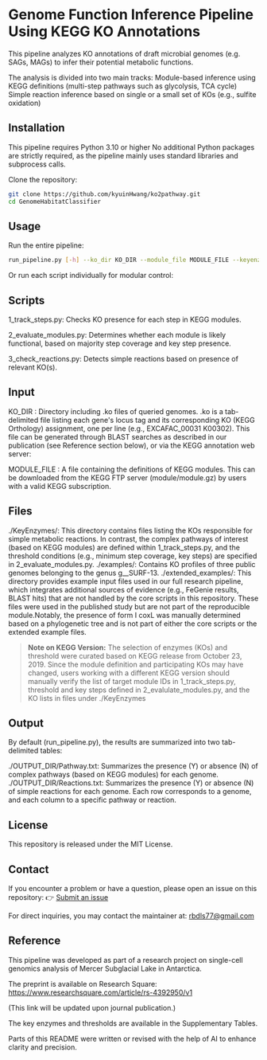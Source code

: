 # Genome Function Inference Pipeline Using KEGG KO Annotations

This pipeline analyzes KO annotations of draft microbial genomes (e.g. SAGs, MAGs) to infer their potential metabolic functions. 

The analysis is divided into two main tracks:
Module-based inference using KEGG definitions (multi-step pathways such as glycolysis, TCA cycle)
Simple reaction inference based on single or a small set of KOs (e.g., sulfite oxidation)


## Installation
This pipeline requires Python 3.10 or higher
No additional Python packages are strictly required, as the pipeline mainly uses standard libraries and subprocess calls.

Clone the repository:

```bash
git clone https://github.com/kyuinHwang/ko2pathway.git
cd GenomeHabitatClassifier
```
## Usage

Run the entire pipeline:
``` bash
run_pipeline.py [-h] --ko_dir KO_DIR --module_file MODULE_FILE --keyenzyme_dir ./KeyEnzymes --output_dir OUTPUT_DIR
```

Or run each script individually for modular control:

## Scripts
1_track_steps.py: Checks KO presence for each step in KEGG modules.

2_evaluate_modules.py: Determines whether each module is likely functional, based on majority step coverage and key step presence.

3_check_reactions.py: Detects simple reactions based on presence of relevant KO(s).

## Input
KO_DIR : Directory including .ko files of queried genomes. .ko is a tab-delimited file listing each gene's locus tag and its corresponding KO (KEGG Orthology) assignment, one per line (e.g., EXCAFAC_00031 K00302). This file can be generated through BLAST searches as described in our publication (see Reference section below), or via the KEGG annotation web server:

MODULE_FILE : A file containing the definitions of KEGG modules. This can be downloaded from the KEGG FTP server (module/module.gz) by users with a valid KEGG subscription.


## Files
./KeyEnzymes/:
This directory contains files listing the KOs responsible for simple metabolic reactions. In contrast, the complex pathways of interest (based on KEGG modules) are defined within 1_track_steps.py, and the threshold conditions (e.g., minimum step coverage, key steps) are specified in 2_evaluate_modules.py.
./examples/:
Contains KO profiles of three public genomes belonging to the genus g__SURF-13.
./extended_examples/:
This directory provides example input files used in our full research pipeline, which integrates additional sources of evidence (e.g., FeGenie results, BLAST hits) that are not handled by the core scripts in this repository. These files were used in the published study but are not part of the reproducible module.Notably, the presence of form I coxL was manually determined based on a phylogenetic tree and is not  part of either the core scripts or the extended example files.

> **Note on KEGG Version:**
> The selection of enzymes (KOs) and threshold were curated based on KEGG release from October 23, 2019. Since the module definition and participating KOs may have changed, users working with a different KEGG version should manually verify
> the list of target module IDs in 1_track_steps.py,
> threshold and key steps defined in 2_evalulate_modules.py, and 
> the KO lists in files under ./KeyEnzymes


## Output
By default (run_pipeline.py), the results are summarized into two tab-delimited tables:

./OUTPUT_DIR/Pathway.txt: Summarizes the presence (Y) or absence (N) of complex pathways (based on KEGG modules) for each genome.
./OUTPUT_DIR/Reactions.txt: Summarizes the presence (Y) or absence (N) of simple reactions for each genome.
Each row corresponds to a genome, and each column to a specific pathway or reaction.

## License

This repository is released under the MIT License.

## Contact
If you encounter a problem or have a question, please open an issue on this repository:
👉 [Submit an issue](https://github.com/kyuinHwang/ko2pathway/issues)

For direct inquiries, you may contact the maintainer at: rbdls77@gmail.com

## Reference

This pipeline was developed as part of a research project on single-cell genomics analysis of Mercer Subglacial Lake in Antarctica.

The preprint is available on Research Square:
https://www.researchsquare.com/article/rs-4392950/v1

(This link will be updated upon journal publication.)

The key enzymes and thresholds are available in the Supplementary Tables.

Parts of this README were written or revised with the help of AI to enhance clarity and precision.
